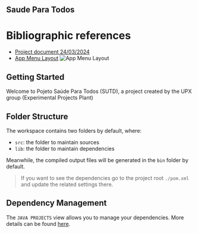 
## Saude Para Todos ## 

# Bibliographic references #
 - [Project document 24/03/2024](https://docs.google.com/document/d/1wWBaW8Ufe1oIAvTALGnYgw5mmLLiG_8Tqyx6S2QLpJ0/edit?hl=pt-br)
 - [App Menu Layout](https://github.com/CarlosGloria/ActionCODE/blob/main/aplication/src/main/java/com/saudeparatodos/App.java)
![App Menu Layout ](https://github.com/CarlosGloria/ActionCODE/blob/main/img/Imagem%203d59afe1.jpg)

## Getting Started

Welcome to Pojeto Saúde Para Todos (SUTD), a project created by the UPX group (Experimental Projects Plant)

## Folder Structure

The workspace contains two folders by default, where:

- `src`: the folder to maintain sources
- `lib`: the folder to maintain dependencies

Meanwhile, the compiled output files will be generated in the `bin` folder by default.

> If you want to see the dependencies go to the project root `./pom.xml` and update the related settings there.

## Dependency Management

The `JAVA PROJECTS` view allows you to manage your dependencies. More details can be found [here](https://github.com/microsoft/vscode-java-dependency#manage-dependencies).
